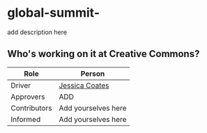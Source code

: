 # global-summit-
add description here

## Who's working on it at Creative Commons?

| Role  | Person |
| ------------- | ------------- |
| Driver  | [Jessica Coates](https://github.com/??)  |
| Approvers  | ADD |
| Contributors | Add yourselves here |
| Informed | Add yourselves here |
